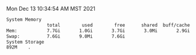 Mon Dec 13 10:34:54 AM MST 2021
```bash
System Memory
               total        used        free      shared  buff/cache   available
Mem:           7.7Gi       1.0Gi       3.7Gi       3.0Mi       2.9Gi       6.4Gi
Swap:          7.6Gi       9.0Mi       7.6Gi
System Storage
892M	.
```
```bash
